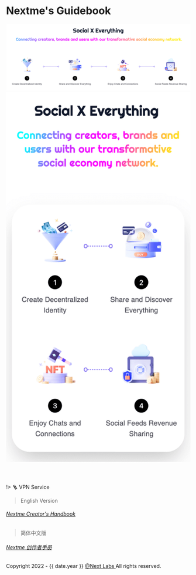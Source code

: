 # Nextme's Guidebook

<header class='py-4 pt-8'>
  <img class='rounded-lg max-sm:hidden' src='assets/images/banner/guidebook_pc.png' />
  <img class='rounded-lg md:hidden' src='assets/images/banner/guidebook_mobile.png' />
</header>

!> 🪜 VPN Service

> English Version

<h6>
  <a target='_blank' href='https://next-labs.larksuite.com/docx/SVwWdarAToUwpXx4ZYyuSHQLsXe'>Nextme Creator's Handbook</a>
</h6>

> 简体中文版

<h6>
  <a target='_blank'href='https://next-labs.larksuite.com/docx/Cf0zddSCRo0w0lx0h0buG4z3sfb'>Nextme 创作者手册</a>
</h6>

<footer
  class="pt-20 max-sm:pb-8 text-center safe-area-inset-bottom text-sm text-neutral-700"
>
  <label>Copyright 2022 - {{ date.year }} </label>
  <a
    href="https://nextme.one"
    target="_blank"
    rel="noopener noreferrer nofollow"
    class="mx-0.5 bg-clip-text !text-transparent bg-gradient-to-r from-sky-500 to-fuchsia-500"
    >@Next Labs
  </a>
  <label class="-ml-0.5">All rights reserved.</label>
</footer>
